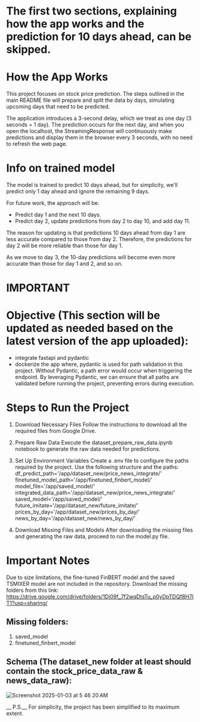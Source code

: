 # The first two sections, explaining how the app works and the prediction for 10 days ahead, can be skipped.

# How the App Works
This project focuses on stock price prediction. The steps outlined in the main README file will prepare and split the data by days, 
simulating upcoming days that need to be predicted.

The application introduces a 3-second delay, which we treat as one day (3 seconds = 1 day). 
The prediction occurs for the next day, and when you open the localhost, the StreamingResponse will continuously make predictions and display them in the browser every 3 seconds,
with no need to refresh the web page.


# Info on trained model

The model is trained to predict 10 days ahead, but for simplicity, 
we'll predict only 1 day ahead and ignore the remaining 9 days.

For future work, the approach will be:

- Predict day 1 and the next 10 days.
- Predict day 2, update predictions from day 2 to day 10, and add day 11.


The reason for updating is that predictions 10 days ahead from day 1 are less accurate 
compared to those from day 2. Therefore, the predictions for day 2 will be more reliable than those for day 1.

As we move to day 3, the 10-day predictions will become even more accurate
than those for day 1 and 2, and so on.


# IMPORTANT

# Objective (This section will be updated as needed based on the latest version of the app uploaded):
- integrate fastapi and pydantic
- dockerize the app
where, pydantic is used for path validation in this project. Without Pydantic, a path error would occur when triggering the endpoint. By leveraging Pydantic, we can ensure that all paths are validated before running the project, preventing errors during execution.

# Steps to Run the Project
1. Download Necessary Files
Follow the instructions to download all the required files from Google Drive.
2. Prepare Raw Data
Execute the dataset_prepare_raw_data.ipynb notebook to generate the raw data needed for predictions.
3. Set Up Environment Variables
Create a .env file to configure the paths required by the project. Use the following structure and the paths:
    df_predict_path='/app/dataset_new/price_news_integrate/'
    finetuned_model_path='/app/finetuned_finbert_model/'
    model_file='/app/saved_model/'
    integrated_data_path='/app/dataset_new/price_news_integrate/'
    saved_model='/app/saved_model/'
    future_imitate='/app/dataset_new/future_imitate/'
    prices_by_day='/app/dataset_new/prices_by_day/'
    news_by_day='/app/dataset_new/news_by_day/'
   
4. Download Missing Files and Models
After downloading the missing files and generating the raw data, proceed to run the model.py file.


# Important Notes
Due to size limitations, the fine-tuned FinBERT model and the saved TSMIXER model are not included in the repository.
Download the missing folders from this link: https://drive.google.com/drive/folders/1Di09f_7f2wqDtsTu_p0yDpTDQf8H7lT1?usp=sharing/


## Missing folders:
1. saved_model
2. finetuned_finbert_model

## Schema (The dataset_new folder at least should contain the stock_price_data_raw & news_data_raw):

![Screenshot 2025-01-03 at 5 46 20 AM](https://github.com/user-attachments/assets/3a8ba399-f75c-43d1-8348-5e7a1c7b499c)

__ P.S.__ For simplicity, the project has been simplified to its maximum extent.
